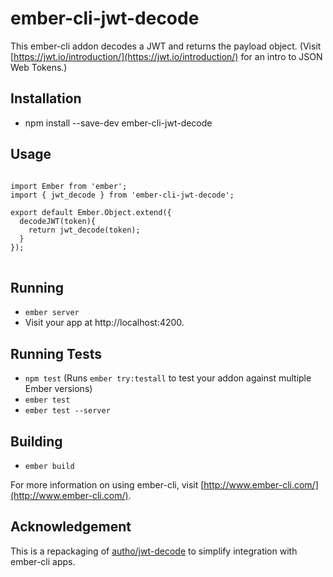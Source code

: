 # ember-cli-jwt-decode
This ember-cli addon decodes a JWT and returns the payload object. (Visit [https://jwt.io/introduction/](https://jwt.io/introduction/) for an intro to JSON Web Tokens.)

## Installation
* npm install --save-dev ember-cli-jwt-decode 

## Usage
<pre>
<code>
import Ember from 'ember';
import { jwt_decode } from 'ember-cli-jwt-decode';

export default Ember.Object.extend({
  decodeJWT(token){
    return jwt_decode(token);
  }
});
</code>
</pre>

## Running
* `ember server`
* Visit your app at http://localhost:4200.

## Running Tests
* `npm test` (Runs `ember try:testall` to test your addon against multiple Ember versions)
* `ember test`
* `ember test --server`

## Building
* `ember build`

For more information on using ember-cli, visit [http://www.ember-cli.com/](http://www.ember-cli.com/).


## Acknowledgement
This is a repackaging of [autho/jwt-decode](https://github.com/auth0/jwt-decode) to simplify  integration with ember-cli apps.
